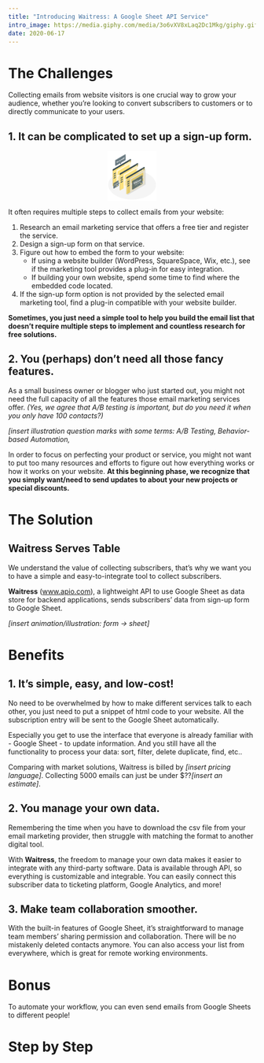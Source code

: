 ```yaml
---
title: "Introducing Waitress: A Google Sheet API Service"
intro_image: https://media.giphy.com/media/3o6vXV8xLaq2Dc1Mkg/giphy.gif
date: 2020-06-17
---
```


<style>
.post-img {
    display: block;
    margin-left: auto;
    margin-right: auto;
    max-width: 20%;
}
</style>

# The Challenges

Collecting emails from website visitors is one crucial way to grow your audience, whether you’re looking to convert subscribers to customers or to directly communicate to your users. 


## 1. It can be complicated to set up a sign-up form.

<img src="/images/blog/complicated.png" class="post-img">

It often requires multiple steps to collect emails from your website: 

1. Research an email marketing service that offers a free tier and register the service.
2. Design a sign-up form on that service.
3. Figure out how to embed the form to your website:
   - If using a website builder (WordPress, SquareSpace, Wix, etc.), see if the marketing tool provides a plug-in for easy integration.
   - If building your own website, spend some time to find where the embedded code located.
4. If the sign-up form option is not provided by the selected email marketing tool, find a plug-in compatible with your website builder.

**Sometimes, you just need a simple tool to help you build the email list that doesn’t require multiple steps to implement and countless research for free solutions.**



## 2. You (perhaps) don’t need all those fancy features.

As a small business owner or blogger who just started out, you might not need the full capacity of all the features those email marketing services offer. *(Yes, we agree that A/B testing is important, but do you need it when you only have 100 contacts?)*

*[insert illustration question marks with some terms: A/B Testing, Behavior-based Automation,*

In order to focus on perfecting your product or service, you might not want to put too many resources and efforts to figure out how everything works or how it works on your website. **At this beginning phase, we recognize that you simply want/need to send updates to about your new projects or special discounts.**



# The Solution

## Waitress Serves Table

We understand the value of collecting subscribers, that’s why we want you to have a simple and easy-to-integrate tool to collect subscribers.

**Waitress** (www.apio.com), a lightweight API to use Google Sheet as data store for backend applications, sends subscribers’ data from sign-up form to Google Sheet. 

*[insert animation/illustration: form -> sheet]*

# Benefits

## 1. It’s simple, easy, and low-cost!

No need to be overwhelmed by how to make different services talk to each other, you just need to put a snippet of html code to your website. All the subscription entry will be sent to the Google Sheet automatically.

Especially you get to use the interface that everyone is already familiar with - Google Sheet - to update information. And you still have all the functionality to process your data: sort, filter, delete duplicate, find, etc..

Comparing with market solutions, Waitress is billed by *[insert pricing language]*. Collecting 5000 emails can just be under $??*[insert an estimate]*.

## 2. You manage your own data.

Remembering the time when you have to download the csv file from your email marketing provider, then struggle with matching the format to another digital tool. 

With **Waitress**, the freedom to manage your own data makes it easier to integrate with any third-party software. Data is available through API, so everything is customizable and integrable. You can easily connect this subscriber data to ticketing platform, Google Analytics, and more!

## 3. Make team collaboration smoother.

With the built-in features of Google Sheet, it’s straightforward to manage team members’ sharing permission and collaboration. There will be no mistakenly deleted contacts anymore. You can also access your list from everywhere, which is great for remote working environments.

# Bonus

To automate your workflow, you can even send emails from Google Sheets to different people! 

# Step by Step 
